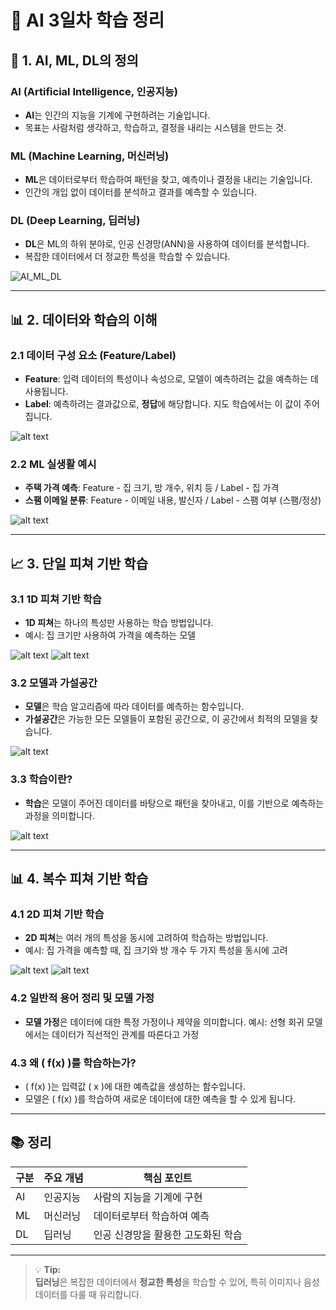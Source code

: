 # 🧠 AI 3일차 학습 정리

## 📘 1. AI, ML, DL의 정의
### AI (Artificial Intelligence, 인공지능)
- **AI**는 인간의 지능을 기계에 구현하려는 기술입니다.
- 목표는 사람처럼 생각하고, 학습하고, 결정을 내리는 시스템을 만드는 것.

### ML (Machine Learning, 머신러닝)
- **ML**은 데이터로부터 학습하여 패턴을 찾고, 예측이나 결정을 내리는 기술입니다.
- 인간의 개입 없이 데이터를 분석하고 결과를 예측할 수 있습니다.

### DL (Deep Learning, 딥러닝)
- **DL**은 ML의 하위 분야로, 인공 신경망(ANN)을 사용하여 데이터를 분석합니다.
- 복잡한 데이터에서 더 정교한 특성을 학습할 수 있습니다.

![AI_ML_DL](image.png)

---

## 📊 2. 데이터와 학습의 이해

### 2.1 데이터 구성 요소 (Feature/Label)
- **Feature**: 입력 데이터의 특성이나 속성으로, 모델이 예측하려는 값을 예측하는 데 사용됩니다.
- **Label**: 예측하려는 결과값으로, **정답**에 해당합니다. 지도 학습에서는 이 값이 주어집니다.

![alt text](image-1.png)

### 2.2 ML 실생활 예시
- **주택 가격 예측**: Feature - 집 크기, 방 개수, 위치 등 / Label - 집 가격
- **스팸 이메일 분류**: Feature - 이메일 내용, 발신자 / Label - 스팸 여부 (스팸/정상)

![alt text](image-2.png)

---

## 📈 3. 단일 피쳐 기반 학습

### 3.1 1D 피쳐 기반 학습
- **1D 피쳐**는 하나의 특성만 사용하는 학습 방법입니다.
- 예시: 집 크기만 사용하여 가격을 예측하는 모델

![alt text](image-3.png)
![alt text](image-4.png)

### 3.2 모델과 가설공간
- **모델**은 학습 알고리즘에 따라 데이터를 예측하는 함수입니다.
- **가설공간**은 가능한 모든 모델들이 포함된 공간으로, 이 공간에서 최적의 모델을 찾습니다.

![alt text](image-5.png)

### 3.3 학습이란?
- **학습**은 모델이 주어진 데이터를 바탕으로 패턴을 찾아내고, 이를 기반으로 예측하는 과정을 의미합니다.

![alt text](image-6.png)

---

## 📊 4. 복수 피쳐 기반 학습

### 4.1 2D 피쳐 기반 학습
- **2D 피쳐**는 여러 개의 특성을 동시에 고려하여 학습하는 방법입니다.
- 예시: 집 가격을 예측할 때, 집 크기와 방 개수 두 가지 특성을 동시에 고려

![alt text](image-7.png)
![alt text](image-8.png)

### 4.2 일반적 용어 정리 및 모델 가정
- **모델 가정**은 데이터에 대한 특정 가정이나 제약을 의미합니다.
  예시: 선형 회귀 모델에서는 데이터가 직선적인 관계를 따른다고 가정

### 4.3 왜 \( f(x) \)를 학습하는가?
- \( f(x) \)는 입력값 \( x \)에 대한 예측값을 생성하는 함수입니다.
- 모델은 \( f(x) \)를 학습하여 새로운 데이터에 대한 예측을 할 수 있게 됩니다.

---

## 📚 정리
| 구분 | 주요 개념 | 핵심 포인트 |
|------|------------|-------------|
| AI | 인공지능 | 사람의 지능을 기계에 구현 |
| ML | 머신러닝 | 데이터로부터 학습하여 예측 |
| DL | 딥러닝 | 인공 신경망을 활용한 고도화된 학습 |

---

> 💡 **Tip:**  
> **딥러닝**은 복잡한 데이터에서 **정교한 특성**을 학습할 수 있어, 특히 이미지나 음성 데이터를 다룰 때 유리합니다.
